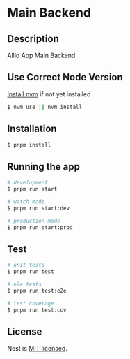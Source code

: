 # Main Backend

## Description

Allio App Main Backend

## Use Correct Node Version

[Install nvm](https://github.com/nvm-sh/nvm#installing-and-updating) if not yet installed

```bash
$ nvm use || nvm install
```

## Installation

```bash
$ pnpm install
```

## Running the app

```bash
# development
$ pnpm run start

# watch mode
$ pnpm run start:dev

# production mode
$ pnpm run start:prod
```

## Test

```bash
# unit tests
$ pnpm run test

# e2e tests
$ pnpm run test:e2e

# test coverage
$ pnpm run test:cov
```

## License

Nest is [MIT licensed](LICENSE).
